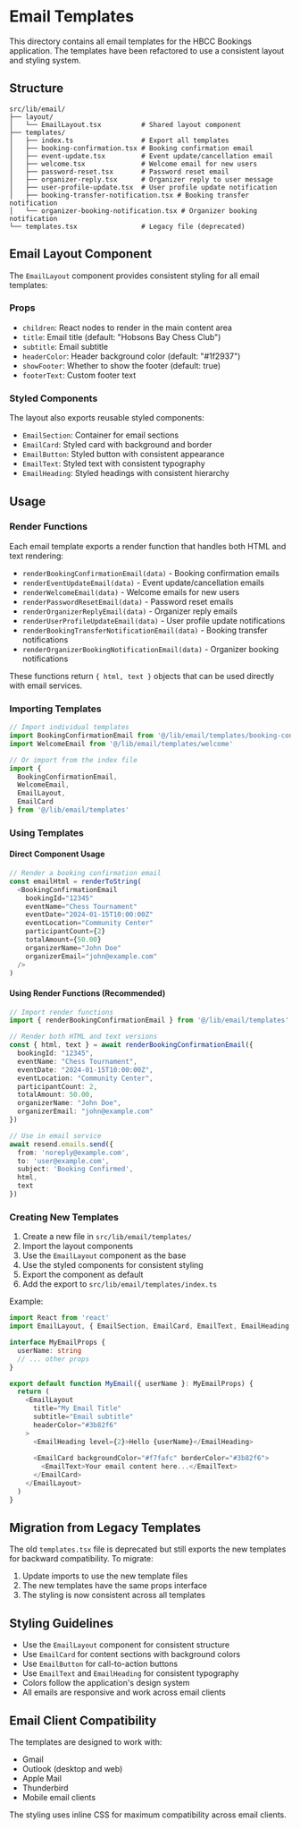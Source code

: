 # Email Templates

This directory contains all email templates for the HBCC Bookings application. The templates have been refactored to use a consistent layout and styling system.

## Structure

```
src/lib/email/
├── layout/
│   └── EmailLayout.tsx          # Shared layout component
├── templates/
│   ├── index.ts                 # Export all templates
│   ├── booking-confirmation.tsx # Booking confirmation email
│   ├── event-update.tsx         # Event update/cancellation email
│   ├── welcome.tsx              # Welcome email for new users
│   ├── password-reset.tsx       # Password reset email
│   ├── organizer-reply.tsx      # Organizer reply to user message
│   ├── user-profile-update.tsx  # User profile update notification
│   ├── booking-transfer-notification.tsx # Booking transfer notification
│   └── organizer-booking-notification.tsx # Organizer booking notification
└── templates.tsx                # Legacy file (deprecated)
```

## Email Layout Component

The `EmailLayout` component provides consistent styling for all email templates:

### Props

- `children`: React nodes to render in the main content area
- `title`: Email title (default: "Hobsons Bay Chess Club")
- `subtitle`: Email subtitle
- `headerColor`: Header background color (default: "#1f2937")
- `showFooter`: Whether to show the footer (default: true)
- `footerText`: Custom footer text

### Styled Components

The layout also exports reusable styled components:

- `EmailSection`: Container for email sections
- `EmailCard`: Styled card with background and border
- `EmailButton`: Styled button with consistent appearance
- `EmailText`: Styled text with consistent typography
- `EmailHeading`: Styled headings with consistent hierarchy

## Usage

### Render Functions

Each email template exports a render function that handles both HTML and text rendering:

- `renderBookingConfirmationEmail(data)` - Booking confirmation emails
- `renderEventUpdateEmail(data)` - Event update/cancellation emails
- `renderWelcomeEmail(data)` - Welcome emails for new users
- `renderPasswordResetEmail(data)` - Password reset emails
- `renderOrganizerReplyEmail(data)` - Organizer reply emails
- `renderUserProfileUpdateEmail(data)` - User profile update notifications
- `renderBookingTransferNotificationEmail(data)` - Booking transfer notifications
- `renderOrganizerBookingNotificationEmail(data)` - Organizer booking notifications

These functions return `{ html, text }` objects that can be used directly with email services.

### Importing Templates

```typescript
// Import individual templates
import BookingConfirmationEmail from '@/lib/email/templates/booking-confirmation'
import WelcomeEmail from '@/lib/email/templates/welcome'

// Or import from the index file
import { 
  BookingConfirmationEmail, 
  WelcomeEmail,
  EmailLayout,
  EmailCard 
} from '@/lib/email/templates'
```

### Using Templates

#### Direct Component Usage
```typescript
// Render a booking confirmation email
const emailHtml = renderToString(
  <BookingConfirmationEmail
    bookingId="12345"
    eventName="Chess Tournament"
    eventDate="2024-01-15T10:00:00Z"
    eventLocation="Community Center"
    participantCount={2}
    totalAmount={50.00}
    organizerName="John Doe"
    organizerEmail="john@example.com"
  />
)
```

#### Using Render Functions (Recommended)
```typescript
// Import render functions
import { renderBookingConfirmationEmail } from '@/lib/email/templates'

// Render both HTML and text versions
const { html, text } = await renderBookingConfirmationEmail({
  bookingId: "12345",
  eventName: "Chess Tournament",
  eventDate: "2024-01-15T10:00:00Z",
  eventLocation: "Community Center",
  participantCount: 2,
  totalAmount: 50.00,
  organizerName: "John Doe",
  organizerEmail: "john@example.com"
})

// Use in email service
await resend.emails.send({
  from: 'noreply@example.com',
  to: 'user@example.com',
  subject: 'Booking Confirmed',
  html,
  text
})
```

### Creating New Templates

1. Create a new file in `src/lib/email/templates/`
2. Import the layout components
3. Use the `EmailLayout` component as the base
4. Use the styled components for consistent styling
5. Export the component as default
6. Add the export to `src/lib/email/templates/index.ts`

Example:

```typescript
import React from 'react'
import EmailLayout, { EmailSection, EmailCard, EmailText, EmailHeading } from '../layout/EmailLayout'

interface MyEmailProps {
  userName: string
  // ... other props
}

export default function MyEmail({ userName }: MyEmailProps) {
  return (
    <EmailLayout
      title="My Email Title"
      subtitle="Email subtitle"
      headerColor="#3b82f6"
    >
      <EmailHeading level={2}>Hello {userName}</EmailHeading>
      
      <EmailCard backgroundColor="#f7fafc" borderColor="#3b82f6">
        <EmailText>Your email content here...</EmailText>
      </EmailCard>
    </EmailLayout>
  )
}
```

## Migration from Legacy Templates

The old `templates.tsx` file is deprecated but still exports the new templates for backward compatibility. To migrate:

1. Update imports to use the new template files
2. The new templates have the same props interface
3. The styling is now consistent across all templates

## Styling Guidelines

- Use the `EmailLayout` component for consistent structure
- Use `EmailCard` for content sections with background colors
- Use `EmailButton` for call-to-action buttons
- Use `EmailText` and `EmailHeading` for consistent typography
- Colors follow the application's design system
- All emails are responsive and work across email clients

## Email Client Compatibility

The templates are designed to work with:
- Gmail
- Outlook (desktop and web)
- Apple Mail
- Thunderbird
- Mobile email clients

The styling uses inline CSS for maximum compatibility across email clients. 